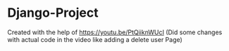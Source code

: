 # Django-Project

Created with the help of https://youtu.be/PtQiiknWUcI 
(Did some changes with actual code in the video like adding a delete user Page)
